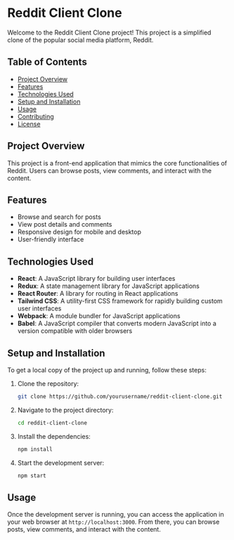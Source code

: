 # Reddit Client Clone

Welcome to the Reddit Client Clone project! This project is a simplified clone of the popular social media platform, Reddit.

## Table of Contents

- [Project Overview](#project-overview)
- [Features](#features)
- [Technologies Used](#technologies-used)
- [Setup and Installation](#setup-and-installation)
- [Usage](#usage)
- [Contributing](#contributing)
- [License](#license)

## Project Overview

This project is a front-end application that mimics the core functionalities of Reddit. Users can browse posts, view comments, and interact with the content.

## Features

- Browse and search for posts
- View post details and comments
- Responsive design for mobile and desktop
- User-friendly interface

## Technologies Used

- **React**: A JavaScript library for building user interfaces
- **Redux**: A state management library for JavaScript applications
- **React Router**: A library for routing in React applications
- **Tailwind CSS**: A utility-first CSS framework for rapidly building custom user interfaces
- **Webpack**: A module bundler for JavaScript applications
- **Babel**: A JavaScript compiler that converts modern JavaScript into a version compatible with older browsers

## Setup and Installation

To get a local copy of the project up and running, follow these steps:

1. Clone the repository:
   ```sh
   git clone https://github.com/yourusername/reddit-client-clone.git
   ```
2. Navigate to the project directory:
   ```sh
   cd reddit-client-clone
   ```
3. Install the dependencies:
   ```sh
   npm install
   ```
4. Start the development server:
   ```sh
   npm start
   ```

## Usage

Once the development server is running, you can access the application in your web browser at `http://localhost:3000`. From there, you can browse posts, view comments, and interact with the content.
